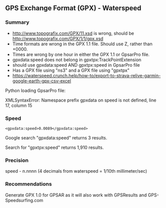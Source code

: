 ## GPS Exchange Format (GPX) - Waterspeed

### Summary

- http://www.topografix.com/GPX/11.xsd is wrong, should be http://www.topografix.com/GPX/1/1/gpx.xsd
- Time formats are wrong in the GPX 1.1 file. Should use Z, rather than +0000.
- Times are wrong by one hour in either the GPX 1.1 or GpsarPro file.
- gpxdata:speed does not belong in gpxtpx:TrackPointExtension
- should use gpxdata:speed AND gpxtpx:speed in GpsarPro file
- Has a GPX file using "ns3" and a GPX file using "gpxtpx"
- https://waterspeed.crunch.help/how-to/export-to-strava-relive-garmin-google-earth-gpx-csv-excel

Python loading GpsarPro file:

XMLSyntaxError: Namespace prefix gpxdata on speed is not defined, line 17, column 15



### Speed

`<gpxdata:speed>0.0089</gpxdata:speed>`

Google search "gpxdata:speed" returns 3 results.

Search for "gpxtpx:speed" returns 1,910 results.



### Precision

speed - n.nnnn (4 decimals from waterspeed = 1/10th millimeter/sec)



### Recommendations

Generate GPX 1.0 for GPSAR as it will also work with GPSResults and GPS-Speedsurfing.com
